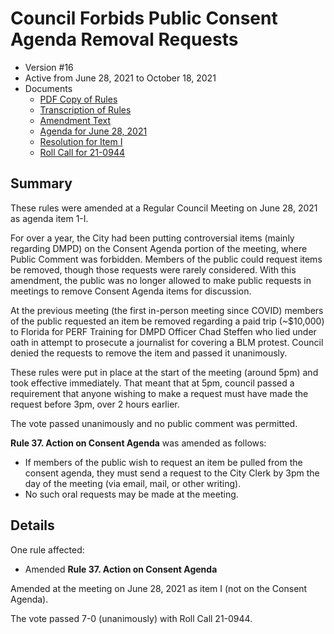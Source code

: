 # Council Forbids Public Consent Agenda Removal Requests

- Version #16
- Active from June 28, 2021 to October 18, 2021
- Documents
    - [PDF Copy of Rules](assets/rules-archive/2021_06_28/copy.pdf)
    - [Transcription of Rules](#/view/rules-archive~2021_06_28~transcription)
    - [Amendment Text](#/view/rules-archive~2021_06_28~amendment)
    - [Agenda for June 28, 2021](assets/rules-archive/2021_06_28/agenda.pdf)
    - [Resolution for Item I](assets/rules-archive/2021_06_28/resolution.pdf)
    - [Roll Call for 21-0944](assets/rules-archive/2021_06_28/roll_call.pdf)

## Summary

These rules were amended at a Regular Council Meeting on June 28, 2021 as agenda item 1-I.

For over a year, the City had been putting controversial items (mainly regarding DMPD) on the Consent Agenda portion of the meeting, where Public Comment was forbidden. Members of the public could request items be removed, though those requests were rarely considered. With this amendment, the public was no longer allowed to make public requests in meetings to remove Consent Agenda items for discussion.

At the previous meeting (the first in-person meeting since COVID) members of the public requested an item be removed regarding a paid trip (~$10,000) to Florida for PERF Training for DMPD Officer Chad Steffen who lied under oath in attempt to prosecute a journalist for covering a BLM protest. Council denied the requests to remove the item and passed it unanimously.

These rules were put in place at the start of the meeting (around 5pm) and took effective immediately. That meant that at 5pm, council passed a requirement that anyone wishing to make a request must have made the request before 3pm, over 2 hours earlier.

The vote passed unanimously and no public comment was permitted. 

**Rule 37. Action on Consent Agenda** was amended as follows:

- If members of the public wish to request an item be pulled from the consent agenda, they must send a request to the City Clerk by 3pm the day of the meeting (via email, mail, or other writing).
- No such oral requests may be made at the meeting. 
    
## Details

One rule affected:

- Amended **Rule 37. Action on Consent Agenda**

Amended at the meeting on June 28, 2021 as item I (not on the Consent Agenda).

The vote passed 7-0 (unanimously) with Roll Call 21-0944.
